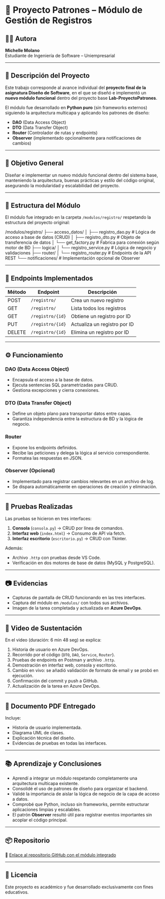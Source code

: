 # 🐍 Proyecto Patrones – Módulo de Gestión de Registros

## 👩‍💻 Autora
**Michelle Molano**  
Estudiante de Ingeniería de Software – Uniempresarial  

---

## 📌 Descripción del Proyecto
Este trabajo corresponde al avance individual del **proyecto final de la asignatura Diseño de Software**, en el que se diseñó e implementó un **nuevo módulo funcional** dentro del proyecto base **Lab-ProyectoPatrones**.  

El módulo fue desarrollado en **Python puro** (sin frameworks externos) siguiendo la arquitectura multicapa y aplicando los patrones de diseño:
- **DAO** (Data Access Object)  
- **DTO** (Data Transfer Object)  
- **Router** (Controlador de rutas y endpoints)  
- **Observer** (implementado opcionalmente para notificaciones de cambios)

---

## 🎯 Objetivo General
Diseñar e implementar un nuevo módulo funcional dentro del sistema base, manteniendo la arquitectura, buenas prácticas y estilo del código original, asegurando la modularidad y escalabilidad del proyecto.

---

## 🧱 Estructura del Módulo

El módulo fue integrado en la carpeta `/modulos/registro/` respetando la estructura del proyecto original:

/modulos/registro/
├── acceso_datos/
│ ├── registro_dao.py # Lógica de acceso a base de datos (CRUD)
│ ├── registro_dto.py # Objeto de transferencia de datos
│ └── get_factory.py # Fabrica para conexión según motor de BD
├── logica/
│ └── registro_service.py # Lógica de negocio y validaciones
├── router/
│ └── registro_router.py # Endpoints de la API REST
└── notificaciones/ # Implementación opcional de Observer


---

## 🔌 Endpoints Implementados

| Método | Endpoint                 | Descripción |
|--------|--------------------------|-------------|
| POST   | `/registro/`              | Crea un nuevo registro |
| GET    | `/registro/`              | Lista todos los registros |
| GET    | `/registro/{id}`          | Obtiene un registro por ID |
| PUT    | `/registro/{id}`          | Actualiza un registro por ID |
| DELETE | `/registro/{id}`          | Elimina un registro por ID |

---

## ⚙️ Funcionamiento

### **DAO (Data Access Object)**
- Encapsula el acceso a la base de datos.
- Ejecuta sentencias SQL parametrizadas para CRUD.
- Gestiona excepciones y cierra conexiones.

### **DTO (Data Transfer Object)**
- Define un objeto plano para transportar datos entre capas.
- Garantiza independencia entre la estructura de BD y la lógica de negocio.

### **Router**
- Expone los endpoints definidos.
- Recibe las peticiones y delega la lógica al servicio correspondiente.
- Formatea las respuestas en JSON.

### **Observer (Opcional)**
- Implementado para registrar cambios relevantes en un archivo de log.
- Se dispara automáticamente en operaciones de creación y eliminación.

---

## 🧪 Pruebas Realizadas
Las pruebas se hicieron en tres interfaces:

1. **Consola** (`consola.py`) → CRUD por línea de comandos.
2. **Interfaz web** (`index.html`) → Consumo de API vía fetch.
3. **Interfaz escritorio** (`escritorio.py`) → CRUD con Tkinter.

Además:
- Archivo `.http` con pruebas desde VS Code.
- Verificación en dos motores de base de datos (MySQL y PostgreSQL).

---

## 📷 Evidencias
- Capturas de pantalla de CRUD funcionando en las tres interfaces.
- Captura del módulo en `/modulos/` con todos sus archivos.
- Imagen de la tarea completada y actualizada en **Azure DevOps**.

---

## 🎥 Video de Sustentación
En el video (duración: 6 min 48 seg) se explica:
1. Historia de usuario en Azure DevOps.
2. Recorrido por el código (`DTO`, `DAO`, `Service`, `Router`).
3. Pruebas de endpoints en Postman y archivo `.http`.
4. Demostración en interfaz web, consola y escritorio.
5. Cambio en vivo: se añadió validación de formato de email y se probó en ejecución.
6. Confirmación del commit y push a GitHub.
7. Actualización de la tarea en Azure DevOps.

---

## 📄 Documento PDF Entregado
Incluye:
- Historia de usuario implementada.
- Diagrama UML de clases.
- Explicación técnica del diseño.
- Evidencias de pruebas en todas las interfaces.

---

## 📚 Aprendizaje y Conclusiones
- Aprendí a integrar un módulo respetando completamente una arquitectura multicapa existente.
- Consolidé el uso de patrones de diseño para organizar el backend.
- Validé la importancia de aislar la lógica de negocio de la capa de acceso a datos.
- Comprobé que Python, incluso sin frameworks, permite estructurar aplicaciones limpias y escalables.
- El patrón **Observer** resultó útil para registrar eventos importantes sin acoplar el código principal.

---

## 📦 Repositorio
🔗 [Enlace al repositorio GitHub con el módulo integrado](https://github.com/usuario/repositorio)

---

## 📜 Licencia
Este proyecto es académico y fue desarrollado exclusivamente con fines educativos.
